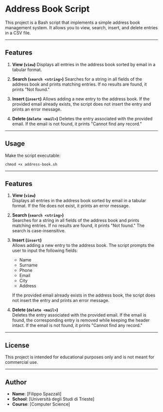 # Address Book Script

This project is a Bash script that implements a simple address book management system. It allows you to view, search,
insert, and delete entries in a CSV file.

---

## Features

1. **View (`view`)**
   Displays all entries in the address book sorted by email in a tabular format.

2. **Search (`search <string>`)**
   Searches for a string in all fields of the address book and prints matching entries. If no results are found, it
   prints "Not found."

3. **Insert (`insert`)**
   Allows adding a new entry to the address book. If the provided email already exists, the script does not insert the
   entry and prints an error message.

4. **Delete (`delete <mail>`)**
   Deletes the entry associated with the provided email. If the email is not found, it prints "Cannot find any record."

---

## Usage

Make the script executable:

    chmod +x address-book.sh

--- 

## Features

1. **View (`view`)**  
   Displays all entries in the address book sorted by email in a tabular format. If the file does not exist, it prints
   an error message.

2. **Search (`search <string>`)**  
   Searches for a string in all fields of the address book and prints matching entries. If no results are found, it
   prints "Not found." The search is case-insensitive.

3. **Insert (`insert`)**  
   Allows adding a new entry to the address book. The script prompts the user to input the following fields:
    - Name
    - Surname
    - Phone
    - Email
    - City
    - Address

   If the provided email already exists in the address book, the script does not insert the entry and prints an error
   message.

4. **Delete (`delete <mail>`)**  
   Deletes the entry associated with the provided email. If the email is found, the corresponding entry is removed while
   keeping the header intact. If the email is not found, it prints "Cannot find any record."

---

## License

This project is intended for educational purposes only and is not meant for commercial use.

---

## Author

- **Name**: [Filippo Spazzali]
- **School**: [Università degli Studi di Trieste]
- **Course**: [Computer Science]
